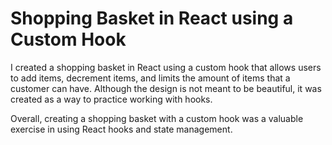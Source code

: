 # Shopping Basket in React using a Custom Hook

I created a shopping basket in React using a custom hook that allows users to add items,
decrement items, and limits the amount of items that a customer can have. Although the design is not meant to be beautiful,
it was created as a way to practice working with hooks.


Overall, creating a shopping basket with a custom hook was a valuable exercise in using React hooks and state management.
